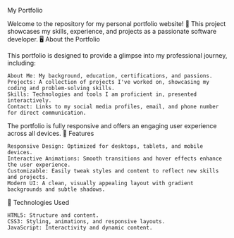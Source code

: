 My Portfolio

Welcome to the repository for my personal portfolio website! 🚀
This project showcases my skills, experience, and projects as a passionate software developer.
🖥️ About the Portfolio

This portfolio is designed to provide a glimpse into my professional journey, including:

    About Me: My background, education, certifications, and passions.
    Projects: A collection of projects I've worked on, showcasing my coding and problem-solving skills.
    Skills: Technologies and tools I am proficient in, presented interactively.
    Contact: Links to my social media profiles, email, and phone number for direct communication.

The portfolio is fully responsive and offers an engaging user experience across all devices.
🚀 Features

    Responsive Design: Optimized for desktops, tablets, and mobile devices.
    Interactive Animations: Smooth transitions and hover effects enhance the user experience.
    Customizable: Easily tweak styles and content to reflect new skills and projects.
    Modern UI: A clean, visually appealing layout with gradient backgrounds and subtle shadows.

🔧 Technologies Used

    HTML5: Structure and content.
    CSS3: Styling, animations, and responsive layouts.
    JavaScript: Interactivity and dynamic content.
